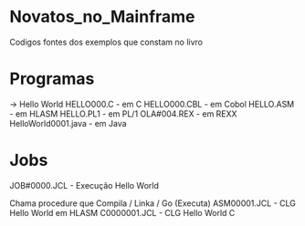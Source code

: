 # Novatos_no_Mainframe
Codigos fontes dos exemplos que constam no livro

Programas
=========
-> Hello World
HELLO000.C - em C
HELLO000.CBL - em Cobol
HELLO.ASM - em HLASM
HELLO.PL1 - em PL/1
OLA#004.REX - em REXX
HelloWorld0001.java - em Java

Jobs
====
JOB#0000.JCL - Execução Hello World

Chama procedure que Compila / Linka / Go (Executa)
ASM00001.JCL - CLG Hello World em HLASM
C0000001.JCL - CLG Hello World C
